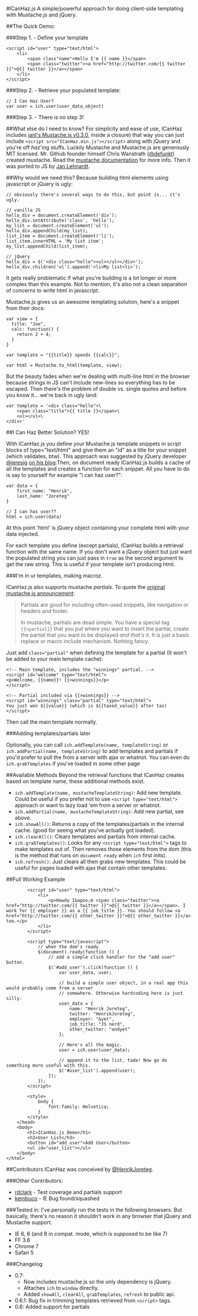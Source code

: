 #ICanHaz.js
A simple/powerful approach for doing client-side templating with Mustache.js and jQuery.

##The Quick Demo:

###Step 1. - Define your template

    <script id="user" type="text/html">
        <li>
            <span class"name">Hello I'm {{ name }}</span>
            <span class="twitter"><a href="http://twitter.com/{{ twitter }}">@{{ twitter }}</a></span>
        </li>
    </script>

###Step 2. - Retrieve your populated template:
    
    // I Can Haz User?
    var user = ich.user(user_data_object)

###Step 3. - There is no step 3!

##What else do I need to know?
For simplicity and ease of use, ICanHaz includes [janl's Mustache.js v0.3.0](https://github.com/janl/mustache.js/tree/0.3.0), inside a closure) that way you can just include `<script src="ICanHaz.min.js"></script>` along with jQuery and you're off *haz*'ing stuffs. Luckily Mustache and Mustache.js are generously MIT licensed. Mr. Github founder himself Chris Wanstrath ([@defunkt](http://twitter.com/defunkt)) created mustache. Read the [mustache documentation](http://mustache.github.com) for more info. Then it was ported to JS by [Jan Lehnardt](https://github.com/janl).

##Why would we need this?
Because building html elements using javascript or jQuery is ugly:
    
    // obviously there's several ways to do this, but point is... it's ugly.
    
    // vanilla JS
    hello_div = document.createElement('div');
    hello_div.setAttribute('class', 'hello');
    my_list = document.createElement('ul');
    hello_div.appendChild(my_list);
    list_item = document.createElement('li');
    list_item.innerHTML = 'My list item';
    my_list.appendChild(list_item);
    
    // jQuery
    hello_div = $('<div class="hello"><ul></ul></div>');
    hello_div.children('ul').append('<li>My list<li>');
    

It gets really problematic if what you're building is a lot longer or more complex than this example. Not to mention, it's also not a clean separation of concerns to write html in javascript.

Mustache.js gives us an awesome templating solution, here's a snippet from their docs:
    
    var view = {
      title: "Joe",
      calc: function() {
        return 2 + 4;
      }
    }
    
    var template = "{{title}} spends {{calc}}";
    
    var html = Mustache.to_html(template, view);

But the beauty fades when we're dealing with multi-line html in the browser because strings in JS can't include new-lines so everything has to be escaped. Then there's the problem of double vs. single quotes and before you know it... we're back in ugly land:
    
    var template = '<div class="hello">\
        <span class="title">{{ title }}</span>\
        <ul></ul>\
    </div>'

##I Can Haz Better Solution?
YES!

With ICanHaz.js you define your Mustache.js template snippets in script blocks of type="text/html" and give them an "id" as a title for your snippet (which validates, btw). This approach was suggested by jQuery developer [@jeresig](http://twitter.com/jeresig) [on his blog](http://ejohn.org/blog/javascript-micro-templating/).Then, on document ready ICanHaz.js builds a cache of all the templates and creates a function for each snippet. All you have to do is say to yourself for example "I can haz user?":

    var data = {
        first_name: "Henrik",
        last_name: "Joreteg"
    }
    
    // I can has user??
    html = ich.user(data)

At this point 'html' is jQuery object containing your complete html with your data injected. 

For each template you define (except partials), ICanHaz builds a retrieval function with the same name. 
If you don't want a jQuery object but just want the populated string you can just pass in `true` as the second argument to get the raw string. This is useful if your template isn't producing html.

###I'm in ur templates, making macroz.

ICanHaz.js also supports mustache *partials*. To quote the [original mustache.js announcement](http://blog.couchone.com/post/622014913/mustache-js):
> Partials are good for including often-used snippets, like navigation or headers and footer.
> 
> In mustache, partials are dead simple. You have a special tag `{{>partial}}` that you put where you want to insert the partial, create the partial that you want to be displayed *and that's it*. It is just a basic replace or macro include mechanism. Nothing fancy.

Just add `class="partial"` when defining the template for a partial (It won't be added to your main template cache):

	<!-- Main template, includes the "winnings" partial. -->
	<script id="welcome" type="text/html">
	<p>Welcome, {{name}}! {{>winnings}}</p>
	</script>
	
	<!-- Partial included via {{>winnings}} -->
	<script id="winnings" class="partial" type="text/html">
	You just won ${{value}} (which is ${{taxed_value}} after tax)
	</script>

Then call the main template normally.

###Adding templates/partials later

Optionally, you can call `ich.addTemplate(name, templateString)` or `ich.addPartial(name, templateString)` to add templates and partials if you'd prefer to pull the from a server with ajax or whatnot. You can even do `ich.grabTemplates` if you've loaded in some other page

##Available Methods
Beyond the retrieval functions that ICanHaz creates based on template name, these additional methods exist.
- `ich.addTemplate(name, mustacheTemplateString)`: Add new template. Could be useful if you prefer not to use `<script type="text/html">` approach or want to lazy load 'em from a server or whatnot.
- `ich.addPartial(name, mustacheTemplateString)`: Add new partial, see above.
- `ich.showAll()`: Returns a copy of the templates/partials in the internal cache. (good for seeing what you've actually got loaded).
- `ich.clearAll()`: Clears templates and partials from internal cache.
- `ich.grabTemplates()`: Looks for any `<script type="text/html">` tags to make templates out of. Then removes those elements from the dom (this is the method that runs on `document ready` when `ich` first inits). 
- `ich.refresh()`: Just clears all then grabs new templates. This could be useful for pages loaded with ajax that contain other templates.

##Full Working Example
    <!DOCTYPE html>
    <html>
        <head>
            <title>ICanHaz.js Demo</title>
            <script src="test/jquery-1.4.4.min.js" type="text/javascript"></script>
            <script src="ICanHaz.min.js" type="text/javascript"></script>
            
            <script id="user" type="text/html">
                <li>
                    <p>Howdy I&apos;m <span class="twitter"><a href="http://twitter.com/{{ twitter }}">@{{ twitter }}</a></span>. I work for {{ employer }} as a {{ job_title }}. You should follow <a href="http://twitter.com/{{ other_twitter }}">@{{ other_twitter }}</a> too.</p>
                </li>
            </script>
            
            <script type="text/javascript">
                // when the dom's ready
                $(document).ready(function () {
                    // add a simple click handler for the "add user" button.
                    $('#add_user').click(function () {
                        var user_data, user;
                        
                        // build a simple user object, in a real app this would probably come from a server
                        // somewhere. Otherwise hardcoding here is just silly.
                        user_data = {
                            name: "Henrik Joreteg",
                            twitter: "HenrikJoreteg",
                            employer: "&yet",
                            job_title: "JS nerd",
                            other_twitter: "andyet"
                        };
    
                        // Here's all the magic.
                        user = ich.user(user_data);
                        
                        // append it to the list, tada! Now go do something more useful with this.
                        $('#user_list').append(user);
                    });
                });
            </script>
            
            <style>
                body {
                    font-family: Helvetica;
                }
            </style>
        </head>
        <body>
            <h1>ICanHaz.js Demo</h1>
            <h3>User List</h3>
            <button id="add_user">Add User</button>
            <ul id="user_list"></ul>
        </body>
    </html>

##Contributors
ICanHaz was conceived by [@HenrikJoreteg](http://twitter.com/HenrikJoreteg).

###Other Contributors:

- [rdclark](http://github.com/rdclark) - Test coverage and partials support
- [kembuco](http://github.com/kembuco) - IE Bug found/squashed

###Tested in:
I've personally run the tests in the following browsers. But basically, there's no reason it shouldn't work in any browser that jQuery and Mustache support.
- IE 6, 8 (and 8 in compat. mode, which is *supposed* to be like 7)
- FF 3.6
- Chrome 7
- Safari 5

###Changelog
- 0.7: 
    - Now includes mustache.js so the only dependency is jQuery.
    - Attaches `ich` to `window` directly.
    - Added `showAll`, `clearAll`, `grabTemplates`, `refresh` to public api.
- 0.6.1: Bug fix in trimming templates retrieved from `<script>` tags.
- 0.6: Added support for partials